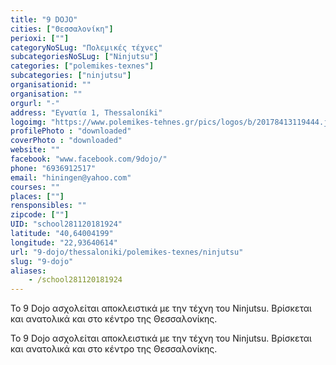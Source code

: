 ```yaml
---
title: "9 DOJO"
cities: ["Θεσσαλονίκη"]
perioxi: [""]
categoryNoSLug: "Πολεμικές τέχνες"
subcategoriesNoSLug: ["Ninjutsu"]
categories: ["polemikes-texnes"]
subcategories: ["ninjutsu"]
organisationid: ""
organisation: ""
orgurl: "-"
address: "Εγνατία 1, Thessaloníki"
logoimg: "https://www.polemikes-tehnes.gr/pics/logos/b/20178413119444.jpg"
profilePhoto : "downloaded"
coverPhoto : "downloaded"
website: ""
facebook: "www.facebook.com/9dojo/"
phone: "6936912517"
email: "hiningen@yahoo.com"
courses: ""
places: [""]
rensponsibles: ""
zipcode: [""]
UID: "school281120181924"
latitude: "40,64004199"
longitude: "22,93640614"
url: "9-dojo/thessaloniki/polemikes-texnes/ninjutsu"
slug: "9-dojo"
aliases:
    - /school281120181924
---
```



Το 9 Dojo ασχολείται αποκλειστικά με την τέχνη του Ninjutsu. Βρίσκεται και ανατολικά και στο κέντρο της Θεσσαλονίκης.

Το 9 Dojo ασχολείται αποκλειστικά με την τέχνη του Ninjutsu. Βρίσκεται και ανατολικά και στο κέντρο της Θεσσαλονίκης.
